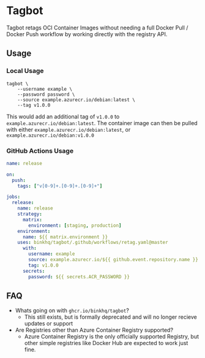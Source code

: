 # Tagbot

Tagbot retags OCI Container Images without needing a full Docker Pull / Docker Push workflow by working directly with the registry API.

## Usage

### Local Usage

```shell
tagbot \
    --username example \
    --password password \
    --source example.azurecr.io/debian:latest \
    --tag v1.0.0
```

This would add an additional tag of `v1.0.0` to `example.azurecr.io/debian:latest`. The container image can then be pulled with either `example.azurecr.io/debian:latest`, or `example.azurecr.io/debian:v1.0.0`

### GitHub Actions Usage

```yaml
name: release

on:
  push:
    tags: ["v[0-9]+.[0-9]+.[0-9]+"]

jobs:
  release:
    name: release
    strategy:
      matrix:
        environment: [staging, production]
    environment:
      name: ${{ matrix.environment }}
    uses: binkhq/tagbot/.github/workflows/retag.yaml@master
      with:
        username: example
        source: example.azurecr.io/${{ github.event.repository.name }}:${{ github.ref_name }}
        tag: v1.0.0
      secrets:
        password: ${{ secrets.ACR_PASSWORD }}
```

## FAQ

* Whats going on with `ghcr.io/binkhq/tagbot`?
  - This still exists, but is formally deprecated and will no longer recieve updates or support
* Are Registries other than Azure Container Registry supported?
  - Azure Container Registry is the only officially supported Registry, but other simple registries like Docker Hub are expected to work just fine.
